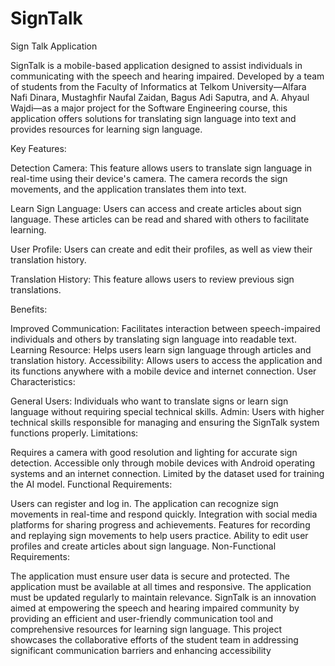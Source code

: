 # SignTalk
Sign Talk Application

SignTalk is a mobile-based application designed to assist individuals in communicating with the speech and hearing impaired. Developed by a team of students from the Faculty of Informatics at Telkom University—Alfara Nafi Dinara, Mustaghfir Naufal Zaidan, Bagus Adi Saputra, and A. Ahyaul Wajdi—as a major project for the Software Engineering course, this application offers solutions for translating sign language into text and provides resources for learning sign language.

Key Features:

Detection Camera: This feature allows users to translate sign language in real-time using their device's camera. The camera records the sign movements, and the application translates them into text.

Learn Sign Language: Users can access and create articles about sign language. These articles can be read and shared with others to facilitate learning.

User Profile: Users can create and edit their profiles, as well as view their translation history.

Translation History: This feature allows users to review previous sign translations.

Benefits:

Improved Communication: Facilitates interaction between speech-impaired individuals and others by translating sign language into readable text.
Learning Resource: Helps users learn sign language through articles and translation history.
Accessibility: Allows users to access the application and its functions anywhere with a mobile device and internet connection.
User Characteristics:

General Users: Individuals who want to translate signs or learn sign language without requiring special technical skills.
Admin: Users with higher technical skills responsible for managing and ensuring the SignTalk system functions properly.
Limitations:

Requires a camera with good resolution and lighting for accurate sign detection.
Accessible only through mobile devices with Android operating systems and an internet connection.
Limited by the dataset used for training the AI model.
Functional Requirements:

Users can register and log in.
The application can recognize sign movements in real-time and respond quickly.
Integration with social media platforms for sharing progress and achievements.
Features for recording and replaying sign movements to help users practice.
Ability to edit user profiles and create articles about sign language.
Non-Functional Requirements:

The application must ensure user data is secure and protected.
The application must be available at all times and responsive.
The application must be updated regularly to maintain relevance.
SignTalk is an innovation aimed at empowering the speech and hearing impaired community by providing an efficient and user-friendly communication tool and comprehensive resources for learning sign language. This project showcases the collaborative efforts of the student team in addressing significant communication barriers and enhancing accessibility

